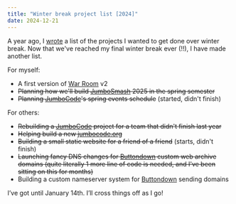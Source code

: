 ```yaml
---
title: "Winter break project list [2024]"
date: 2024-12-21
---
```


A year ago, I [wrote](/winter23) a list of the projects I wanted to get done over winter break. Now that we've reached my final winter break ever (!!), I have made another list.

For myself:

- A first version of [War Room](https://war.elk.sh/home) v2
- ~~Planning how we'll build [JumboSmash](https://github.com/jumbosmash/tradition) 2025 in the spring semester~~
- ~~Planning [JumboCode](/jumbocode)'s spring events schedule~~ (started, didn't finish)

For others:

- ~~Rebuilding a [JumboCode](/jumbocode) project for a team that didn't finish last year~~
- ~~Helping build a new [jumbocode.org](https://jumbocode.org)~~
- ~~Building a small static website for a friend of a friend~~ (starts, didn't finish)
- ~~Launching fancy DNS changes for [Buttondown](https://buttondown.com) custom web archive domains (quite literally 1 more line of code is needed, and I've been sitting on this for months)~~
- Building a custom nameserver system for [Buttondown](https://buttondown.com) sending domains

I’ve got until January 14th. I’ll cross things off as I go!
